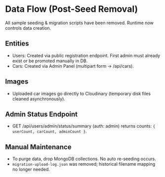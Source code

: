 # Data Flow (Post-Seed Removal)

All sample seeding & migration scripts have been removed. Runtime now controls data creation.

## Entities
- Users: Created via public registration endpoint. First admin must already exist or be promoted manually in DB.
- Cars: Created via Admin Panel (multipart form -> /api/cars).

## Images
- Uploaded car images go directly to Cloudinary (temporary disk files cleaned asynchronously).

## Admin Status Endpoint
- GET /api/users/admin/status/summary (auth: admin) returns counts: `{ userCount, carCount, adminCount }`.

## Manual Maintenance
- To purge data, drop MongoDB collections. No auto re-seeding occurs.
- `migration-upload-log.json` was removed; historical filename mapping no longer needed.

